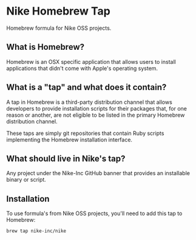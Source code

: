 # Nike Homebrew Tap

Homebrew formula for Nike OSS projects.

## What is Homebrew?

Homebrew is an OSX specific application that allows users to install applications that didn't come with Apple's operating system.

## What is a "tap" and what does it contain?

A tap in Homebrew is a third-party distribution channel that allows developers to provide installation scripts for their packages that, for one reason or another, are not eligible to be listed in the primary Homebrew distribution channel.

These taps are simply git repositories that contain Ruby scripts implementing the Homebrew installation interface.

## What should live in Nike's tap?

Any project under the Nike-Inc GitHub banner that provides an installable binary or script.

## Installation

To use formula's from Nike OSS projects, you'll need to add this tap to Homebrew:

```sh
brew tap nike-inc/nike
```


